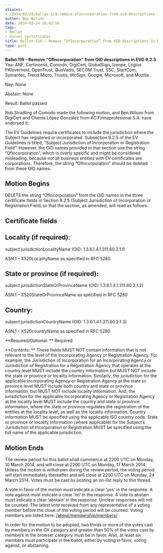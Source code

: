 ```yaml
---
aliases:
- /2014/03/24/ballot-119-remove-ofincorporation-from-oid-descriptions-in-evg-9-2-5/
author: Ben Wilson
date: 2014-03-24 16:42:59
tags:
- Ballot
- Server Certificates
title: Ballot 119 – Remove “OfIncorporation” from OID descriptions in EVG 9.2.5(passed)
type: post
---
```


**Ballot 119 – Remove “OfIncorporation” from OID descriptions in EVG 9.2.5**
Yea: ANF, Certinomis, Comodo, DigiCert, GlobalSign, Izenpe, Logius PKIoverheid, OpenTrust, QuoVadis, SECOM Trust, SSC, StartCom, Symantec, Trend Micro, Trustis, WoSign, Google, Microsoft, and Mozilla.

Nay: None

Abstain: None

Result: Ballot passed

Rob Stradling of Comodo made the following motion, and Ben Wilson from DigiCert and Chema López González from AC Firmaprofesional S.A. have endorsed it.

The EV Guidelines require certificates to include the jurisdiction where the Subject has registered or incorporated. Subsection 9.2.5 of the EV Guidelines is titled, “Subject Jurisdiction of Incorporation or Registration Field”. However, the OID names provided in that section use the string “OfIncorporation”, which is overly specific and might be considered misleading, because not all business entities with EV certificates are corporations. Therefore, the string “OfIncorporation” should be deleted from these OID names.

## Motion Begins

DELETE the string “OfIncorporation” from the OID names in the three certificate fields in Section 9.2.5 (Subject Jurisdiction of Incorporation or Registration Field) so that the section, as amended, will read as follows:

## Certificate fields

## Locality (if required):

subject:jurisdictionLocalityName (OID: 1.3.6.1.4.1.311.60.2.1.1)

ASN.1 – X520LocalityName as specified in RFC 5280

## State or province (if required):

subject:jurisdictionStateOrProvinceName (OID: 1.3.6.1.4.1.311.60.2.1.2)

ASN.1 – X520StateOrProvinceName as specified in RFC 5280

## Country:

subject:jurisdictionCountryName (OID: 1.3.6.1.4.1.311.60.2.1.3)

ASN.1 – X520countryName as specified in RFC 5280

\*\*Required/Optional: \*\* Required

\*\*Contents: \*\* These fields MUST NOT contain information that is not relevant to the level of the Incorporating Agency or Registration Agency. For example, the Jurisdiction of Incorporation for an Incorporating Agency or Jurisdiction of Registration for a Registration Agency that operates at the country level MUST include the country information but MUST NOT include the state or province or locality information. Similarly, the jurisdiction for the applicable Incorporating Agency or Registration Agency at the state or province level MUST include both country and state or province information, but MUST NOT include locality information. And, the jurisdiction for the applicable Incorporating Agency or Registration Agency at the locality level MUST include the country and state or province information, where the state or province regulates the registration of the entities at the locality level, as well as the locality information. Country information MUST be specified using the applicable ISO country code. State or province or locality information (where applicable) for the Subject’s Jurisdiction of Incorporation or Registration MUST be specified using the full name of the applicable jurisdiction.

## Motion Ends

The review period for this ballot shall commence at 2200 UTC on Monday, 10 March 2014, and will close at 2200 UTC on Monday, 17 March 2014. Unless the motion is withdrawn during the review period, the voting period will start immediately thereafter and will close at 2200 UTC on Monday, 24 March 2014. Votes must be cast by posting an on-list reply to this thread.

A vote in favor of the motion must indicate a clear ‘yes’ in the response. A vote against must indicate a clear ‘no’ in the response. A vote to abstain must indicate a clear ‘abstain’ in the response. Unclear responses will not be counted. The latest vote received from any representative of a voting member before the close of the voting period will be counted. Voting members are listed here: [/about/membership/members/][1]

In order for the motion to be adopted, two thirds or more of the votes cast by members in the CA category and greater than 50% of the votes cast by members in the browser category must be in favor. Also, at least six members must participate in the ballot, either by voting in favor, voting against, or abstaining.

[1]: /about/membership/members/ "Members"
